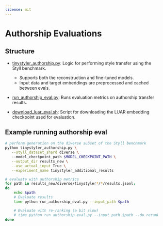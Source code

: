 ```yaml
---
license: mit
---
```


# Authorship Evaluations

## Structure

- [tinystyler_authorship.py](tinystyler_authorship.py): Logic for performing style transfer using the Styll benchmark. 

    - Supports both the reconstruction and fine-tuned models. 
    - Input data and target embeddings are preprocessed and cached between evals.

- [run_authorship_eval.py](run_authorship_eval.py): Runs evaluation metrics on authorship transfer results.

- [download_luar_eval.sh](authorship_evaluation/styll_eval_metrics/download_luar_eval.sh): Script for downloading the LUAR embedding checkpoint used for evaluation.


## Example running authorship eval

```bash
# perform generation on the diverse subset of the Styll benchmark
python tinystyler_authorship.py \
   --styll_dataset_shard diverse \   
   --model_checkpoint_path $MODEL_CHECKPOINT_PATH \
   --output_dir results_new \
   --use_actual_input True \
   --experiment_name tinystyler_additional_results

# evaluate with authorship metrics
for path in results_new/diverse/tinystyler*/*/results.jsonl;
do
    echo $path
    # Evaluate results
    time python run_authorship_eval.py --input_path $path

    # Evaluate with re-ranking (a bit slow)
    # time python run_authorship_eval.py --input_path $path --do_rerank
done
```